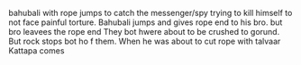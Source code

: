bahubali with rope jumps to catch the messenger/spy trying to kill himself to not face painful torture.
Bahubali jumps and gives rope end to his bro.
but bro leavees the rope end
They bot hwere about to be  crushed to gorund.
But rock stops bot ho f them.
When he was about to cut rope with talvaar 
Kattapa comes